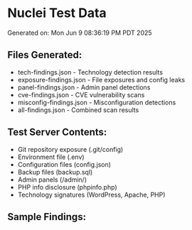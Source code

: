 # Nuclei Test Data

Generated on: Mon Jun  9 08:36:19 PM PDT 2025

## Files Generated:
- tech-findings.json - Technology detection results
- exposure-findings.json - File exposures and config leaks
- panel-findings.json - Admin panel detections
- cve-findings.json - CVE vulnerability scans
- misconfig-findings.json - Misconfiguration detections
- all-findings.json - Combined scan results

## Test Server Contents:
- Git repository exposure (.git/config)
- Environment file (.env)
- Configuration files (config.json)
- Backup files (backup.sql)
- Admin panels (/admin/)
- PHP info disclosure (phpinfo.php)
- Technology signatures (WordPress, Apache, PHP)

## Sample Findings:
